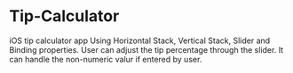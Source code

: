 # Tip-Calculator
iOS tip calculator app
Using Horizontal Stack, Vertical Stack, Slider and Binding properties.
User can adjust the tip percentage through the slider.
It can handle the non-numeric valur if entered by user.
